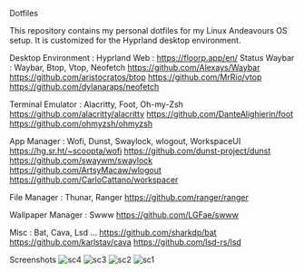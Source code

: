 Dotfiles

This repository contains my personal dotfiles for my Linux Andeavours OS setup. It is customized for the Hyprland desktop environment.


Desktop Environment   : Hyprland
Web                     : https://floorp.app/en/
Status Waybar         : Waybar, Btop, Vtop, Neofetch
   https://github.com/Alexays/Waybar
   https://github.com/aristocratos/btop
   https://github.com/MrRio/vtop
   https://github.com/dylanaraps/neofetch
   
Terminal Emulator     : Alacritty, Foot, Oh-my-Zsh
   https://github.com/alacritty/alacritty
   https://github.com/DanteAlighierin/foot
   https://github.com/ohmyzsh/ohmyzsh
   
App Manager             : Wofi, Dunst, Swaylock, wlogout, WorkspaceUI
   https://hg.sr.ht/~scoopta/wofi
   https://github.com/dunst-project/dunst
   https://github.com/swaywm/swaylock
   https://github.com/ArtsyMacaw/wlogout
   https://github.com/CarloCattano/workspacer
   
File Manager         : Thunar, Ranger
   https://github.com/ranger/ranger
   
Wallpaper Manager    : Swww
   https://github.com/LGFae/swww
   
Misc              : Bat, Cava, Lsd ...
   https://github.com/sharkdp/bat
   https://github.com/karlstav/cava
   https://github.com/lsd-rs/lsd

Screenshots
![sc4](https://github.com/letof7/Dot-files/assets/31816885/60a7e62e-44ec-4791-8560-4e5f96a91889)
![sc3](https://github.com/letof7/Dot-files/assets/31816885/934af5a6-da25-4398-bc27-535466386541)
![sc2](https://github.com/letof7/Dot-files/assets/31816885/8084e828-f9e6-4d5d-a48c-de4e525995a2)
![sc1](https://github.com/letof7/Dot-files/assets/31816885/5bb6aeb5-0b50-4cc3-b711-9b2bb15b2dea)
